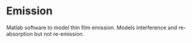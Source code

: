 # Emission
Matlab software to model thin film emission. Models interference and re-absorption but not re-emission.
